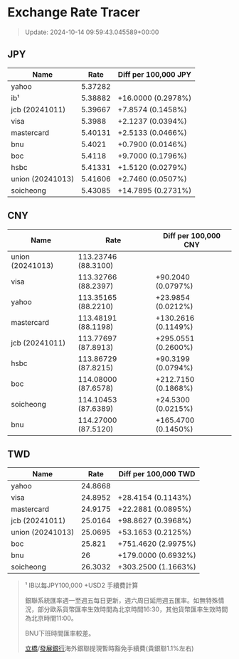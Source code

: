 # Exchange Rate Tracer

> Update: 2024-10-14 09:59:43.045589+00:00

## JPY

| Name             |    Rate | Diff per 100,000 JPY   |
|------------------|---------|------------------------|
| yahoo            | 5.37282 |                        |
| ib¹              | 5.38882 | +16.0000 (0.2978%)     |
| jcb (20241011)   | 5.39667 | +7.8574 (0.1458%)      |
| visa             | 5.3988  | +2.1237 (0.0394%)      |
| mastercard       | 5.40131 | +2.5133 (0.0466%)      |
| bnu              | 5.4021  | +0.7900 (0.0146%)      |
| boc              | 5.4118  | +9.7000 (0.1796%)      |
| hsbc             | 5.41331 | +1.5120 (0.0279%)      |
| union (20241013) | 5.41606 | +2.7460 (0.0507%)      |
| soicheong        | 5.43085 | +14.7895 (0.2731%)     |

## CNY

| Name             | Rate                | Diff per 100,000 CNY   |
|------------------|---------------------|------------------------|
| union (20241013) | 113.23746	(88.3100) |                        |
| visa             | 113.32766	(88.2397) | +90.2040 (0.0797%)     |
| yahoo            | 113.35165	(88.2210) | +23.9854 (0.0212%)     |
| mastercard       | 113.48191	(88.1198) | +130.2616 (0.1149%)    |
| jcb (20241011)   | 113.77697	(87.8913) | +295.0551 (0.2600%)    |
| hsbc             | 113.86729	(87.8215) | +90.3199 (0.0794%)     |
| boc              | 114.08000	(87.6578) | +212.7150 (0.1868%)    |
| soicheong        | 114.10453	(87.6389) | +24.5300 (0.0215%)     |
| bnu              | 114.27000	(87.5120) | +165.4700 (0.1450%)    |

## TWD

| Name             |    Rate | Diff per 100,000 TWD   |
|------------------|---------|------------------------|
| yahoo            | 24.8668 |                        |
| visa             | 24.8952 | +28.4154 (0.1143%)     |
| mastercard       | 24.9175 | +22.2881 (0.0895%)     |
| jcb (20241011)   | 25.0164 | +98.8627 (0.3968%)     |
| union (20241013) | 25.0695 | +53.1653 (0.2125%)     |
| boc              | 25.821  | +751.4620 (2.9975%)    |
| bnu              | 26      | +179.0000 (0.6932%)    |
| soicheong        | 26.3032 | +303.2500 (1.1663%)    |


> ¹ IB以每JPY100,000 +USD2 手續費計算
>
> 銀聯系統匯率週一至週五每日更新，週六周日延用週五匯率。如無特殊情況，部分歐系貨幣匯率生效時間為北京時間16:30，其他貨幣匯率生效時間為北京時間11:00。
>
> BNU下班時間匯率較差。
>
> [立橋](https://www.wlbank.com.mo/uploads/ueditor/file/20181211/1544536513900230.pdf)/[發展銀行](https://www.mdb.com.mo/Service_Charges_20230728.pdf)海外銀聯提現暫時豁免手續費(貴銀聯1.1%左右)

